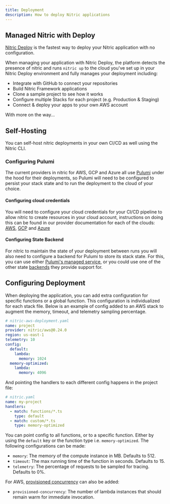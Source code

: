 ```yaml
---
title: Deployment
description: How to deploy Nitric applications
---
```


## Managed Nitric with Deploy

[Nitric Deploy](https://deploy.nitric.io) is the fastest way to deploy your Nitric application with no configuration.

When managing your application with Nitric Deploy, the platform detects the presence of nitric and runs `nitric up` to the cloud you've set up in your Nitric Deploy environment and fully manages your deployment including:

- Integrate with GitHub to connect your repositories
- Build Nitric Framework applications
- Clone a sample project to see how it works
- Configure multiple Stacks for each project (e.g. Production & Staging)
- Connect & deploy your apps to your own AWS account

With more on the way...

## Self-Hosting

You can self-host nitric deployments in your own CI/CD as well using the Nitric CLI.

### Configuring Pulumi

The current providers in nitric for AWS, GCP and Azure all use [Pulumi](https://pulumi.com) under the hood for their deployments, so Pulumi will need to be configured to persist your stack state and to run the deployment to the cloud of your choice.

#### Configuring cloud credentials

You will need to configure your cloud credentials for your CI/CD pipeline to allow nitric to create resources in your cloud account, instructions on doing this can be found in our provider documentation for each of the clouds: [AWS](/docs/reference/providers/aws), [GCP](/docs/reference/providers/gcp) and [Azure](/docs/reference/providers/azure)

#### Configuring State Backend

For nitric to maintain the state of your deployment between runs you will also need to configure a backend for Pulumi to store its stack state. For this, you can use either [Pulumi's managed service](https://www.pulumi.com/docs/intro/concepts/state/#logging-into-the-pulumi-service-backend), or you could use one of the other state [backends](https://www.pulumi.com/docs/intro/concepts/state/#logging-into-a-self-managed-backend) they provide support for.

## Configuring Deployment

When deploying the application, you can add extra configuration for specific functions or a global function. This configuration is individualized for each stack file. Below is an example of config added to an AWS stack to augment the memory, timeout, and telemetry sampling percentage.

```yaml
# nitric-aws-deployment.yaml
name: project
provider: nitric/aws@0.24.0
region: us-east-1
telemetry: 10
config:
  default:
    lambda:
      memory: 1024
  memory-optimized:
    lambda:
      memory: 4096
```

And pointing the handlers to each different config happens in the project file:

```yaml
# nitric.yaml
name: my-project
handlers:
  - match: functions/*.ts
    type: default
  - match: custom/*.ts
    type: memory-optimized
```

You can point config to all functions, or to a specific function. Either by using the `default` key or the function type i.e. `memory-optimized`. The following configurations can be made:

- `memory`: The memory of the compute instance in MB. Defaults to 512.
- `timeout`: The max running time of the function in seconds. Defaults to 15.
- `telemetry`: The percentage of requests to be sampled for tracing. Defaults to 0%.

For AWS, [provisioned concurrency](https://docs.aws.amazon.com/lambda/latest/dg/provisioned-concurrency.html) can also be added:

- `provisioned-concurrency`: The number of lambda instances that should remain warm for immediate invocation.
